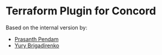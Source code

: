 # Terraform Plugin for Concord

Based on the internal version by:
- [Prasanth Pendam](https://github.com/ppendha)
- [Yury Brigadirenko](https://github.com/brig)
